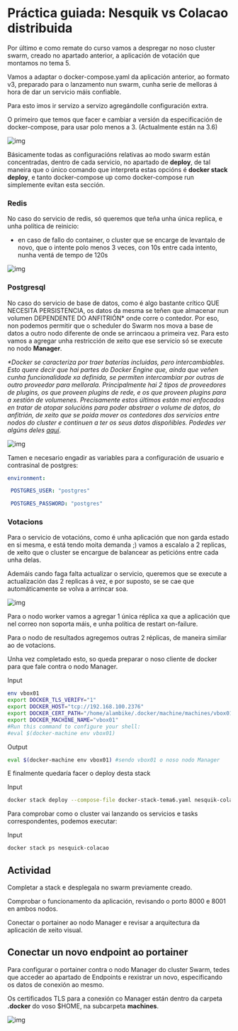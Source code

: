 # Práctica guiada: Nesquik vs Colacao distribuida

Por último e como remate do curso vamos a despregar no noso cluster swarm, creado no apartado anterior, a aplicación de votación que montamos no tema 5.

Vamos a adaptar o docker-compose.yaml da aplicación anterior, ao formato v3, preparado para o lanzamento nun swarm, cunha serie de melloras á hora de dar un servicio máis confiable.

Para esto imos ir servizo a servizo agregándolle configuración extra.

O primeiro que temos que facer e cambiar a versión da especificación de docker-compose, para usar polo menos a 3. (Actualmente están na 3.6)

![img](../_media/05_docker_swarm/swarm06.png)

Básicamente todas as configuracións relativas ao modo swarm están concentradas, dentro de cada servicio, no apartado de **deploy**, de tal maneira que o único comando que interpreta estas opcións é 
**docker stack deploy**, e tanto docker-compose up como docker-compose run simplemente evitan esta sección.

### Redis

No caso do servicio de redis, só queremos que teña unha única replica, e unha política de reinicio:

*  en caso de fallo do container, o cluster que se encarge de levantalo de novo, que o intente polo menos 3 veces, con 10s entre cada intento, nunha ventá de tempo de 120s

![img](../_media/05_docker_swarm/swarm07.png)

### Postgresql

No caso do servicio de base de datos, como é algo bastante crítico QUE NECESITA PERSISTENCIA, os datos da mesma se teñen que almacenar nun volumen DEPENDENTE DO ANFITRIÓN\* onde corre o contedor. Por eso, non podemos permitir que o scheduler do Swarm nos mova a base de datos a outro nodo diferente de onde se arrincaou a primeira vez.
Para esto vamos a agregar unha restricción de xeito que ese servicio só se execute no nodo **Manager**.

_\*Docker se caracteriza por traer baterías incluidas, pero intercambiables. Esto quere decir que hai partes do Docker Engine que, aínda que veñen cunha funcionalidade xa definida, se permiten intercambiar por outras de outro proveedor para mellorala. Principalmente hai 2 tipos de proveedores de plugins, os que proveen plugins de rede, e os que proveen plugins para a xestión de volumenes. Precisamente estos últimos están moi enfocados en tratar de atopar solucións para poder abstraer o volume de datos, do anfitrión, de xeito que se poida mover os contedores dos servicios entre nodos do cluster e continuen a ter os seus datos dispoñibles. Podedes ver algúns deles [aquí](https://store.docker.com/search?type=plugin)_.

![img](../_media/05_docker_swarm/swarm07.png)

Tamen e necesario engadir as variables para a configuración de usuario e contrasinal de postgres:

```yaml
environment:

 POSTGRES_USER: "postgres"

 POSTGRES_PASSWORD: "postgres"
```

### Votacions

Para o servicio de votacións, como é unha aplicación que non garda estado en si mesma, e está tendo moita demanda ;) vamos a escalalo a 2 replicas, de xeito que o cluster se encargue de balancear as peticións entre cada unha delas.

Ademáis cando faga falta actualizar o servicio, queremos que se execute a actualización das 2 replicas á vez, e por suposto, se se cae que automáticamente se volva a arrincar soa.

![img](../_media/05_docker_swarm/swarm08.png)

Para o nodo worker vamos a agregar 1 única réplica xa que a aplicación que nel correo non soporta máis, e unha política de restart on-failure.

Para o nodo de resultados agregemos outras 2 réplicas, de maneira similar ao de votacions.

Unha vez completado esto, so queda preparar o noso cliente de docker para que fale contra o nodo Manager.

Input
```sh
env vbox01
export DOCKER_TLS_VERIFY="1"
export DOCKER_HOST="tcp://192.168.100.2376"
export DOCKER_CERT_PATH="/home/alambike/.docker/machine/machines/vbox01"
export DOCKER_MACHINE_NAME="vbox01"
#Run this command to configure your shell:
#eval $(docker-machine env vbox01)
```
Output
```sh
eval $(docker-machine env vbox01) #sendo vbox01 o noso nodo Manager
```

E finalmente quedaría facer o deploy desta stack

Input
```sh
docker stack deploy --compose-file docker-stack-tema6.yaml nesquik-colacao
```

Para comprobar como o cluster vai lanzando os servicios e tasks correspondentes, podemos executar:

Input
```sh
docker stack ps nesquick-colacao
```

## Actividad

Completar a stack e desplegala no swarm previamente creado.

Comprobar o funcionamento da aplicación, revisando o porto 8000 e 8001 en ambos  nodos.

Conectar o portainer ao nodo Manager e revisar a arquitectura da aplicación de xeito visual.

## Conectar un novo endpoint ao portainer

Para configurar o portainer contra o nodo Manager do cluster Swarm, tedes que acceder ao apartado de Endpoints e rexistrar un novo, especificando os datos de conexión ao mesmo.

Os certificados TLS para a conexión co Manager están dentro da carpeta **.docker** do voso $HOME, na subcarpeta **machines**.

![img](../_media/05_docker_swarm/swarm14.png)
